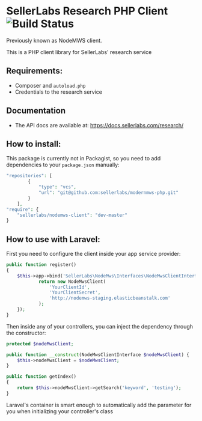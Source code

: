 # SellerLabs Research PHP Client ![Build Status](https://travis-ci.org/sellerlabs/modernmws-php.svg?branch=master)

Previously known as NodeMWS client.

This is a PHP client library for SellerLabs' research service

## Requirements:

- Composer and `autoload.php`
- Credentials to the research service

## Documentation

- The API docs are available at: https://docs.sellerlabs.com/research/

## How to install:

This package is currently not in Packagist, so you need to add dependencies 
to your `package.json` manually:

```php
"repositories": [
        {
            "type": "vcs",
            "url": "git@github.com:sellerlabs/modernmws-php.git"
        }
    ],
"require": {
    "sellerlabs/nodemws-client": "dev-master"
}
```

## How to use with Laravel:

First you need to configure the client inside your app service provider:

```php
public function register()
{
	$this->app->bind('SellerLabs\NodeMws\Interfaces\NodeMwsClientInterface', function () {
            return new NodeMwsClient(
            	'YourClientId',
            	'YourClientSecret',
            	'http://nodemws-staging.elasticbeanstalk.com'
            );
    });
}
```

Then inside any of your controllers, you can inject the dependency through the constructor:

```php
protected $nodeMwsClient;

public function __construct(NodeMwsClientInterface $nodeMwsClient) {
	$this->nodeMwsClient = $nodeMwsClient;
}

public function getIndex()
{
	return $this->nodeMwsClient->getSearch('keyword', 'testing');
}
```

Laravel's container is smart enough to automatically add the parameter for you when initializing your controller's class
